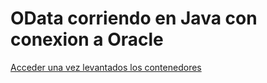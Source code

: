 # OData corriendo en Java con conexion a Oracle

[Acceder una vez levantados los contenedores](http://localhost:8080/)
